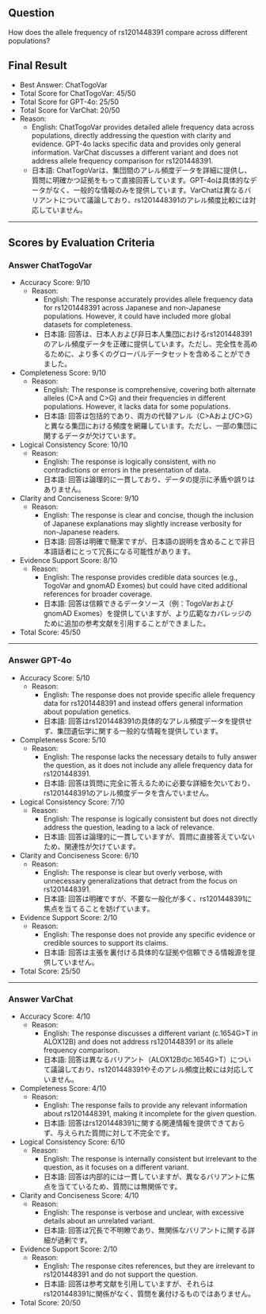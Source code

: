## Question

How does the allele frequency of rs1201448391 compare across different populations?

## Final Result

- Best Answer: ChatTogoVar
- Total Score for ChatTogoVar: 45/50
- Total Score for GPT-4o: 25/50
- Total Score for VarChat: 20/50
- Reason:
  - English: ChatTogoVar provides detailed allele frequency data across populations, directly addressing the question with clarity and evidence. GPT-4o lacks specific data and provides only general information. VarChat discusses a different variant and does not address allele frequency comparison for rs1201448391.
  - 日本語: ChatTogoVarは、集団間のアレル頻度データを詳細に提供し、質問に明確かつ証拠をもって直接回答しています。GPT-4oは具体的なデータがなく、一般的な情報のみを提供しています。VarChatは異なるバリアントについて議論しており、rs1201448391のアレル頻度比較には対応していません。

---

## Scores by Evaluation Criteria

### Answer ChatTogoVar
- Accuracy Score: 9/10
  - Reason: 
    - English: The response accurately provides allele frequency data for rs1201448391 across Japanese and non-Japanese populations. However, it could have included more global datasets for completeness.
    - 日本語: 回答は、日本人および非日本人集団におけるrs1201448391のアレル頻度データを正確に提供しています。ただし、完全性を高めるために、より多くのグローバルデータセットを含めることができました。
- Completeness Score: 9/10
  - Reason: 
    - English: The response is comprehensive, covering both alternate alleles (C>A and C>G) and their frequencies in different populations. However, it lacks data for some populations.
    - 日本語: 回答は包括的であり、両方の代替アレル（C>AおよびC>G）と異なる集団における頻度を網羅しています。ただし、一部の集団に関するデータが欠けています。
- Logical Consistency Score: 10/10
  - Reason: 
    - English: The response is logically consistent, with no contradictions or errors in the presentation of data.
    - 日本語: 回答は論理的に一貫しており、データの提示に矛盾や誤りはありません。
- Clarity and Conciseness Score: 9/10
  - Reason: 
    - English: The response is clear and concise, though the inclusion of Japanese explanations may slightly increase verbosity for non-Japanese readers.
    - 日本語: 回答は明確で簡潔ですが、日本語の説明を含めることで非日本語話者にとって冗長になる可能性があります。
- Evidence Support Score: 8/10
  - Reason: 
    - English: The response provides credible data sources (e.g., TogoVar and gnomAD Exomes) but could have cited additional references for broader coverage.
    - 日本語: 回答は信頼できるデータソース（例：TogoVarおよびgnomAD Exomes）を提供していますが、より広範なカバレッジのために追加の参考文献を引用することができました。
- Total Score: 45/50

---

### Answer GPT-4o
- Accuracy Score: 5/10
  - Reason: 
    - English: The response does not provide specific allele frequency data for rs1201448391 and instead offers general information about population genetics.
    - 日本語: 回答はrs1201448391の具体的なアレル頻度データを提供せず、集団遺伝学に関する一般的な情報を提供しています。
- Completeness Score: 5/10
  - Reason: 
    - English: The response lacks the necessary details to fully answer the question, as it does not include any allele frequency data for rs1201448391.
    - 日本語: 回答は質問に完全に答えるために必要な詳細を欠いており、rs1201448391のアレル頻度データを含んでいません。
- Logical Consistency Score: 7/10
  - Reason: 
    - English: The response is logically consistent but does not directly address the question, leading to a lack of relevance.
    - 日本語: 回答は論理的に一貫していますが、質問に直接答えていないため、関連性が欠けています。
- Clarity and Conciseness Score: 6/10
  - Reason: 
    - English: The response is clear but overly verbose, with unnecessary generalizations that detract from the focus on rs1201448391.
    - 日本語: 回答は明確ですが、不要な一般化が多く、rs1201448391に焦点を当てることを妨げています。
- Evidence Support Score: 2/10
  - Reason: 
    - English: The response does not provide any specific evidence or credible sources to support its claims.
    - 日本語: 回答は主張を裏付ける具体的な証拠や信頼できる情報源を提供していません。
- Total Score: 25/50

---

### Answer VarChat
- Accuracy Score: 4/10
  - Reason: 
    - English: The response discusses a different variant (c.1654G>T in ALOX12B) and does not address rs1201448391 or its allele frequency comparison.
    - 日本語: 回答は異なるバリアント（ALOX12Bのc.1654G>T）について議論しており、rs1201448391やそのアレル頻度比較には対応していません。
- Completeness Score: 4/10
  - Reason: 
    - English: The response fails to provide any relevant information about rs1201448391, making it incomplete for the given question.
    - 日本語: 回答はrs1201448391に関する関連情報を提供できておらず、与えられた質問に対して不完全です。
- Logical Consistency Score: 6/10
  - Reason: 
    - English: The response is internally consistent but irrelevant to the question, as it focuses on a different variant.
    - 日本語: 回答は内部的には一貫していますが、異なるバリアントに焦点を当てているため、質問には無関係です。
- Clarity and Conciseness Score: 4/10
  - Reason: 
    - English: The response is verbose and unclear, with excessive details about an unrelated variant.
    - 日本語: 回答は冗長で不明瞭であり、無関係なバリアントに関する詳細が過剰です。
- Evidence Support Score: 2/10
  - Reason: 
    - English: The response cites references, but they are irrelevant to rs1201448391 and do not support the question.
    - 日本語: 回答は参考文献を引用していますが、それらはrs1201448391に関係がなく、質問を裏付けるものではありません。
- Total Score: 20/50